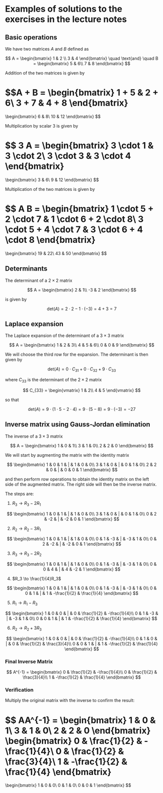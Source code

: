 # Examples of solutions to the exercises in the lecture notes

## Basic operations

We have two matrices $A$ and $B$ defined as


$$
A = 
\begin{bmatrix}
1 & 2 
\\ 
3 & 4 
\end{bmatrix}
\quad
\text{and}
\quad
B =
\begin{bmatrix}
5 & 6\\
7 & 8
\end{bmatrix}
$$


Addition of the two matrices is given by


$$A + B =
\begin{bmatrix}
1 + 5 & 2 + 6\\
3 + 7 & 4 + 8
\end{bmatrix}
=
\begin{bmatrix}
6 & 8\\
10 & 12
\end{bmatrix}
$$


Multiplication by scalar $3$ is given by

$$
3 A =
\begin{bmatrix}
3 \cdot 1 & 3 \cdot 2\\
3 \cdot 3 & 3 \cdot 4
\end{bmatrix}
=
\begin{bmatrix}
3 & 6\\
9 & 12
\end{bmatrix}
$$

Multiplication of the two matrices is given by

$$
A B =
\begin{bmatrix}
1 \cdot 5 + 2 \cdot 7 & 1 \cdot 6 + 2 \cdot 8\\
3 \cdot 5 + 4 \cdot 7 & 3 \cdot 6 + 4 \cdot 8
\end{bmatrix}
=
\begin{bmatrix}
19 & 22\\
43 & 50
\end{bmatrix}
$$

## Determinants

The determinant of a $2 \times 2$ matrix

$$
A =
\begin{bmatrix}
2 & 1\\
-3 & 2
\end{bmatrix}
$$

is given by

$$
\text{det}(A) = 2 \cdot 2 - 1 \cdot (-3) = 4 + 3 = 7
$$

## Laplace expansion

The Laplace expansion of the determinant of a $3 \times 3$ matrix

$$
A =
\begin{bmatrix}
1 & 2 & 3\\
4 & 5 & 6\\
0 & 0 & 9
\end{bmatrix}
$$

We will choose the third row for the expansion. The determinant is then given by

$$
\text{det}(A) = 0 \cdot C_{31} + 0 \cdot C_{32} + 9 \cdot C_{33}
$$

where $C_{33}$ is the determinant of the $2 \times 2$ matrix

$$
C_{33} =
\begin{vmatrix}
1 & 2\\
4 & 5
\end{vmatrix}
$$

so that

$$
\text{det}(A) = 9 \cdot (1 \cdot 5 - 2 \cdot 4) = 9 \cdot (5 - 8) = 9 \cdot (-3) = -27
$$

## Inverse matrix using Gauss-Jordan elimination

The inverse of a $3 \times 3$ matrix

$$
A =
\begin{bmatrix}
1 & 0 & 1\\
3 & 1 & 0\\
2 & 2 & 0
\end{bmatrix}
$$

We will start by augmenting the matrix with the identity matrix

$$
\begin{bmatrix}
1 & 0 & 1 & | & 1 & 0 & 0\\
3 & 1 & 0 & | & 0 & 1 & 0\\
2 & 2 & 0 & | & 0 & 0 & 1
\end{bmatrix}
$$

and then perform row operations to obtain the identity matrix on the left side of the augmented matrix. The right side will then be the inverse matrix.

The steps are:

1. $R_3 \to R_3 - 2R_1$

$$
\begin{bmatrix}
1 & 0 & 1 & | & 1 & 0 & 0\\
3 & 1 & 0 & | & 0 & 1 & 0\\
0 & 2 & -2 & | & -2 & 0 & 1
\end{bmatrix}
$$

2. $R_2 \to R_2 - 3R_1$

$$
\begin{bmatrix}
1 & 0 & 1 & | & 1 & 0 & 0\\
0 & 1 & -3 & | & -3 & 1 & 0\\
0 & 2 & -2 & | & -2 & 0 & 1
\end{bmatrix}
$$

3. $R_3 \to R_3 - 2R_2$

$$
\begin{bmatrix}
1 & 0 & 1 & | & 1 & 0 & 0\\
0 & 1 & -3 & | & -3 & 1 & 0\\
0 & 0 & 4 & | & 4 & -2 & 1
\end{bmatrix}
$$

4. $R_3 \to \frac{1}{4}R_3$

$$
\begin{bmatrix}
1 & 0 & 1 & | & 1 & 0 & 0\\
0 & 1 & -3 & | & -3 & 1 & 0\\
0 & 0 & 1 & | & 1 & -\frac{1}{2} & \frac{1}{4}
\end{bmatrix}
$$

5. $R_1 \to R_1 - R_3$

$$
\begin{bmatrix}
1 & 0 & 0 & | & 0 & \frac{1}{2} & -\frac{1}{4}\\
0 & 1 & -3 & | & -3 & 1 & 0\\
0 & 0 & 1 & | & 1 & -\frac{1}{2} & \frac{1}{4}
\end{bmatrix}
$$

6. $R_2 \to R_2 + 3R_3$

$$
\begin{bmatrix}
1 & 0 & 0 & | & 0 & \frac{1}{2} & -\frac{1}{4}\\
0 & 1 & 0 & | & 0 & \frac{1}{2} & \frac{3}{4}\\
0 & 0 & 1 & | & 1 & -\frac{1}{2} & \frac{1}{4}
\end{bmatrix}
$$

### Final Inverse Matrix

$$
A^{-1} =
\begin{bmatrix}
0 & \frac{1}{2} & -\frac{1}{4}\\
0 & \frac{1}{2} & \frac{3}{4}\\
1 & -\frac{1}{2} & \frac{1}{4}
\end{bmatrix}
$$

### Verification

Multiply the original matrix with the inverse to confirm the result:

$$
AA^{-1} =
\begin{bmatrix}
1 & 0 & 1\\
3 & 1 & 0\\
2 & 2 & 0
\end{bmatrix}
\begin{bmatrix}
0 & \frac{1}{2} & -\frac{1}{4}\\
0 & \frac{1}{2} & \frac{3}{4}\\
1 & -\frac{1}{2} & \frac{1}{4}
\end{bmatrix}
=
\begin{bmatrix}
1 & 0 & 0\\
0 & 1 & 0\\
0 & 0 & 1
\end{bmatrix}
$$
